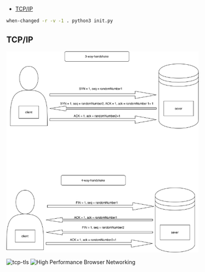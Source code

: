 - [TCP/IP](#tcpip)

```bash
when-changed -r -v -1 . python3 init.py
```
## TCP/IP

![handshake](tcp-ip-handshake.png)

![tcp-tls](https://www.cloudflare.com/resources/images/slt3lc6tev37/5aYOr5erfyNBq20X5djTco/3c859532c91f25d961b2884bf521c1eb/tls-ssl-handshake.png)
![High Performance Browser Networking](https://hpbn.co/)